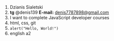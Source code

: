 1. Dzianis Sialetski
2. **tg** @denis139
   **E-mail:** denis7787898@gmail.com
3. I want to complete JavaScript developer courses
4. html, css, git
5. `alert("Hello, World!")`
6. english a2